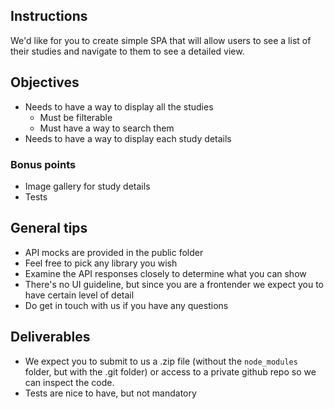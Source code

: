 ## Instructions

We'd like for you to create simple SPA that will allow users to see a list of their studies and navigate to them to see a detailed view.

## Objectives

- Needs to have a way to display all the studies
  - Must be filterable
  - Must have a way to search them
- Needs to have a way to display each study details

### Bonus points

- Image gallery for study details
- Tests

## General tips

- API mocks are provided in the public folder
- Feel free to pick any library you wish
- Examine the API responses closely to determine what you can show
- There's no UI guideline, but since you are a frontender we expect you to have certain level of detail
- Do get in touch with us if you have any questions

## Deliverables

- We expect you to submit to us a .zip file (without the `node_modules` folder, but with the .git folder) or access to a private github repo so we can inspect the code.
- Tests are nice to have, but not mandatory

